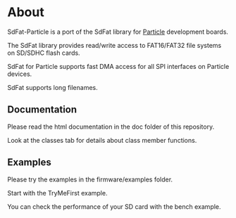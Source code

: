 About
===
SdFat-Particle is a port of the SdFat library for [Particle](https://www.particle.io/) development boards.

The SdFat library provides read/write access to FAT16/FAT32 file systems on SD/SDHC flash cards.

SdFat for Particle supports fast DMA access for all SPI interfaces on Particle devices.



SdFat supports long filenames.


## Documentation

Please read the html documentation in the doc folder of this repository.

Look at the classes tab for details about class member functions.


## Examples

Please try the examples in the firmware/examples folder.

Start with the TryMeFirst example.

You can check the performance of your SD card with the bench example.



